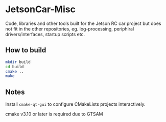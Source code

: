 # JetsonCar-Misc
Code, libraries and other tools built for the Jetson RC car project but does not fit in the other repositories, eg. log-processing, periphiral drivers/interfaces, startup scripts etc.

## How to build
```bash
mkdir build
cd build
cmake ..
make
```

## Notes
Install `cmake-qt-gui` to configure CMakeLists projects interactively.

cmake v3.10 or later is required due to GTSAM